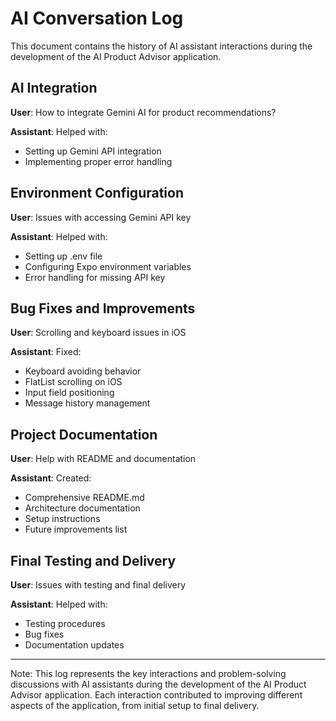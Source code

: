 # AI Conversation Log

This document contains the history of AI assistant interactions during the development of the AI Product Advisor application.

## AI Integration

**User**: How to integrate Gemini AI for product recommendations?

**Assistant**: Helped with:

- Setting up Gemini API integration
- Implementing proper error handling


## Environment Configuration

**User**: Issues with accessing Gemini API key

**Assistant**: Helped with:

- Setting up .env file
- Configuring Expo environment variables
- Error handling for missing API key

## Bug Fixes and Improvements

**User**: Scrolling and keyboard issues in iOS

**Assistant**: Fixed:

- Keyboard avoiding behavior
- FlatList scrolling on iOS
- Input field positioning
- Message history management

## Project Documentation

**User**: Help with README and documentation

**Assistant**: Created:

- Comprehensive README.md
- Architecture documentation
- Setup instructions
- Future improvements list

## Final Testing and Delivery

**User**: Issues with testing and final delivery

**Assistant**: Helped with:

- Testing procedures
- Bug fixes
- Documentation updates

---

Note: This log represents the key interactions and problem-solving discussions with AI assistants during the development of the AI Product Advisor application. Each interaction contributed to improving different aspects of the application, from initial setup to final delivery.
